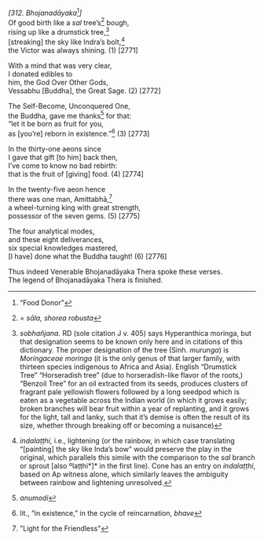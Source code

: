 *\[312. Bhojanadāyaka*[^1]*\]*  
Of good birth like a *sal* tree’s[^2] bough,  
rising up like a drumstick tree,[^3]  
\[streaking\] the sky like Indra’s bolt,[^4]  
the Victor was always shining. (1) \[2771\]

With a mind that was very clear,  
I donated edibles to  
him, the God Over Other Gods,  
Vessabhu \[Buddha\], the Great Sage. (2) \[2772\]

The Self-Become, Unconquered One,  
the Buddha, gave me thanks[^5] for that:  
“let it be born as fruit for you,  
as \[you’re\] reborn in existence.”[^6] (3) \[2773\]

In the thirty-one aeons since  
I gave that gift \[to him\] back then,  
I’ve come to know no bad rebirth:  
that is the fruit of \[giving\] food. (4) \[2774\]

In the twenty-five aeon hence  
there was one man, Amittabhā,[^7]  
a wheel-turning king with great strength,  
possessor of the seven gems. (5) \[2775\]

The four analytical modes,  
and these eight deliverances,  
six special knowledges mastered,  
\[I have\] done what the Buddha taught! (6) \[2776\]

Thus indeed Venerable Bhojanadāyaka Thera spoke these verses.  
The legend of Bhojanadāyaka Thera is finished.

[^1]: “Food Donor”

[^2]: = *sāla, shorea robusta*

[^3]: *sobhañjana.* RD (sole citation J v. 405) says Hyperanthica moringa, but that designation seems to be known only here and in citations of this dictionary. The proper designation of the tree (Sinh. *murunga*) is *Moringaceae moringa* (it is the only genus of that larger family, with thirteen species indigenous to Africa and Asia). English “Drumstick Tree” “Horseradish tree” (due to horseradish-like flavor of the roots,) “Benzoil Tree” for an oil extracted from its seeds, produces clusters of fragrant pale yellowish flowers followed by a long seedpod which is eaten as a vegetable across the Indian world (in which it grows easily; broken branches will bear fruit within a year of replanting, and it grows for the light, tall and lanky, such that it’s demise is often the result of its size, whether through breaking off or becoming a nuisance)

[^4]: *indalaṭṭhi,* i.e., lightening (or the rainbow, in which case translating “\[painting\] the sky like Inda’s bow” would preserve the play in the original, which parallels this simile with the comparison to the *sal* branch or sprout \[also ºlaṭṭhi*\]* in the first line). Cone has an entry on *indalaṭṭhi*, based on Ap witness alone, which similarly leaves the ambiguity between rainbow and lightening unresolved.

[^5]: *anumodi*

[^6]: lit., “in existence,” in the cycle of reincarnation, *bhave*

[^7]: ”Light for the Friendless”
